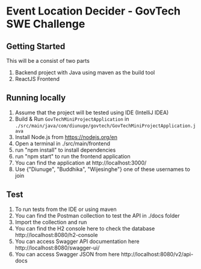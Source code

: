 # Event Location Decider - GovTech SWE Challenge
## Getting Started
This will be a consist of two parts
1. Backend project with Java using maven as the build tool 
2. ReactJS Frontend

## Running locally
1. Assume that the project will be tested using IDE (IntelliJ IDEA) 
2. Build & Run `GovTechMiniProjectApplication` in `./src/main/java/com/diunuge/govtech/GovTechMiniProjectApplication.java`
3. Install Node.js from https://nodejs.org/en
4. Open a terminal in ./src/main/frontend
5. run "npm install" to install dependencies  
6. run "npm start" to run the frontend application
7. You can find the application at http://localhost:3000/
8. Use {"Diunuge", "Buddhika", "Wijesinghe"} one of these usernames to join

## Test
1. To run tests from the IDE or using maven
2. You can find the Postman collection to test the API in ./docs folder
3. Import the collection and run
4. You can find the H2 console here to check the database http://localhost:8080/h2-console
5. You can access Swagger API documentation here http://localhost:8080/swagger-ui/
6. You can access Swagger JSON from here http://localhost:8080/v2/api-docs
